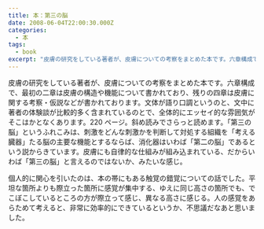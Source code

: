 ```yaml
---
title: 本：第三の脳
date: 2008-06-04T22:00:30.000Z
categories:
  - 本
tags:
  - book
excerpt: "皮膚の研究をしている著者が、皮膚についての考察をまとめた本です。六章構成で、最初の二章は皮膚の構造や機能について書かれており、残りの四章は皮膚に関する考察・仮説などが書かれております。文体が語り口調というのと、文中に著者の体験談が比較的多く含まれているのとで、全体的にエッセイ的な雰囲気がそこはかとなくあります。220ページ。斜め読みでさらっと読めます。「第三の脳」というふれこみは、刺激をどんな刺激かを判断して対処する組織を「考える臓器」たる脳の主要な機能とするならば、消化器はいわば「第二の脳」であるという説からきています。皮膚にも自律的な仕組みが組み込まれている、だからいわば「第三の脳」と言えるのではないか、みたいな感じ。"
---
```


[](http://www.amazon.co.jp/gp/product/4255004013/249-1018494-9069940?ie=UTF8&tag=yutakayamaguc-22&linkCode=xm2&camp=247&creativeASIN=4255004013)皮膚の研究をしている著者が、皮膚についての考察をまとめた本です。六章構成で、最初の二章は皮膚の構造や機能について書かれており、残りの四章は皮膚に関する考察・仮説などが書かれております。文体が語り口調というのと、文中に著者の体験談が比較的多く含まれているのとで、全体的にエッセイ的な雰囲気がそこはかとなくあります。220 ページ。斜め読みでさらっと読めます。「第三の脳」というふれこみは、刺激をどんな刺激かを判断して対処する組織を「考える臓器」たる脳の主要な機能とするならば、消化器はいわば「第二の脳」であるという説からきています。皮膚にも自律的な仕組みが組み込まれている、だからいわば「第三の脳」と言えるのではないか、みたいな感じ。

個人的に関心を引いたのは、本の帯にもある触覚の錯覚についての話でした。平坦な箇所よりも際立った箇所に感覚が集中する、ゆえに同じ高さの箇所でも、でこぼこしているところの方が際立って感じ、異なる高さに感じる。人の感覚をあらためて考えると、非常に効率的にできているというか、不思議だなあと思いました。
